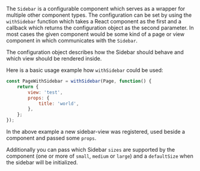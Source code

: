 The `Sidebar` is a configurable component which serves as a wrapper for multiple other component types. The
configuration can be set by using the `withSidebar` function which takes a React component as the first and a 
callback which returns the configuration object as the second parameter. In most cases the given component would be some
kind of a page or view component in which communicates with the `Sidebar`.

The configuration object describes how the Sidebar should behave and which view should be rendered inside.

Here is a basic usage example how `withSidebar` could be used:

```javascript static
const PageWithSidebar = withSidebar(Page, function() {
    return {
        view: 'test',
        props: {
            title: 'world',
        },
    };
});
```

In the above example a new sidebar-view was registered, used beside a component and passed some `props`.

Additionally you can pass which Sidebar `sizes` are supported by the component (one or more of `small`, `medium` or 
`large`) and a `defaultSize` when the sidebar will be initialized.
